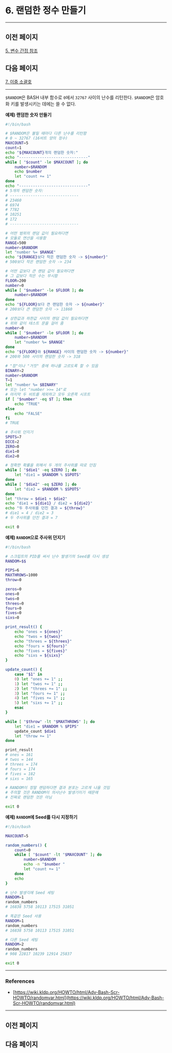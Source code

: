 # 6. 랜덤한 정수 만들기

---

## 이전 페이지

[5. 변수 간접 참조](5%20%E1%84%87%E1%85%A7%E1%86%AB%E1%84%89%E1%85%AE%20%E1%84%80%E1%85%A1%E1%86%AB%E1%84%8C%E1%85%A5%E1%86%B8%20%E1%84%8E%E1%85%A1%E1%86%B7%E1%84%8C%E1%85%A9%204a47764119e24462810fef8fa61ecd54.md)

## 다음 페이지

[7. 이중 소괄호](7%20%E1%84%8B%E1%85%B5%E1%84%8C%E1%85%AE%E1%86%BC%20%E1%84%89%E1%85%A9%E1%84%80%E1%85%AA%E1%86%AF%E1%84%92%E1%85%A9%204ae56cd797e2489d9e6d2381fb06c6a6.md)

---

`$RANDOM`은 BASH 내부 함수로 `0`에서 `32767` 사이의 난수를 리턴한다. `$RANDOM`은 암호화 키를 발생시키는 데에는 쓸 수 없다.

**예제) 랜덤한 숫자 만들기**

```bash
#!/bin/bash

# $RANDOM은 불릴 때마다 다른 난수를 리턴함
# 0 ~ 32767 (16비트 양의 정수)
MAXCOUNT=5
count=1
echo "${MAXCOUNT}개의 랜덤한 숫자:"
echo "------------------------------"
while [ "$count" -le $MAXCOUNT ]; do
    number=$RANDOM
    echo $number
    let "count += 1"
done
echo "------------------------------"
# 5개의 랜덤한 숫자:
# ------------------------------
# 23460
# 6974
# 7782
# 10251
# 172
# ------------------------------

# 어떤 범위의 랜덤 값이 필요하다면
# 모듈로 연산을 사용함
RANGE=500
number=$RANDOM
let "number %= $RANGE"
echo "${RANGE}보다 작은 랜덤한 숫자 -> ${number}"
# 500보다 작은 랜덤한 숫자 -> 234

# 어떤 값보다 큰 랜덤 값이 필요하다면
# 그 값보다 작은 수는 무시함
FLOOR=200
number=0
while [ "$number" -le $FLOOR ]; do
    number=$RANDOM
done
echo "${FLOOR}보다 큰 랜덤한 숫자 -> ${number}"
# 200보다 큰 랜덤한 숫자 -> 11860

# 상한값과 하한값 사이의 랜덤 값이 필요하다면
# 위와 같이 테스트 문을 걸어 줌
number=0
while [ "$number" -le $FLOOR ]; do
    number=$RANDOM
    let "number %= $RANGE"
done
echo "${FLOOR}와 ${RANGE} 사이의 랜덤한 숫자 -> ${number}"
# 200와 500 사이의 랜덤한 숫자 -> 318

# "참"이나 "거짓" 중에 하나를 고르도록 할 수 있음
BINARY=2
number=$RANDOM
T=1
let "number %= $BINARY"
# 또는 let "number >>= 14"로
# 마지막 두 비트를 제외하고 모두 오른쪽 시프트
if [ "$number" -eq $T ]; then
    echo "TRUE"
else
    echo "FALSE"
fi
# TRUE

# 주사위 던지기
SPOTS=7
DICE=2
ZERO=0
die1=0
die2=0

# 정확한 확률을 위해서 두 개의 주사위를 따로 던짐
while [ "$die1" -eq $ZERO ]; do
    let "die1 = $RANDOM % $SPOTS"
done
while [ "$die2" -eq $ZERO ]; do
    let "die2 = $RANDOM % $SPOTS"
done
let "throw = $die1 + $die2"
echo "die1 = ${die1} / die2 = ${die2}"
echo "두 주사위를 던진 결과 = ${throw}"
# die1 = 4 / die2 = 3
# 두 주사위를 던진 결과 = 7

exit 0
```

**예제) `RANDOM`으로 주사위 던지기**

```bash
#!/bin/bash

# 스크립트의 PID를 써서 난수 발생기의 Seed를 다시 생성
RANDOM=$$

PIPS=6
MAXTHROWS=1000
throw=0

zeros=0
ones=0
twos=0
threes=0
fours=0
fives=0
sixs=0

print_result() {
    echo "ones = ${ones}"
    echo "twos = ${twos}"
    echo "threes = ${threes}"
    echo "fours = ${fours}"
    echo "fives = ${fives}"
    echo "sixs = ${sixs}"
}

update_count() {
    case "$1" in
    0) let "ones += 1" ;;
    1) let "twos += 1" ;;
    2) let "threes += 1" ;;
    3) let "fours += 1" ;;
    4) let "fives += 1" ;;
    5) let "sixs += 1" ;;
    esac
}

while [ "$throw" -lt "$MAXTHROWS" ]; do
    let "die1 = $RANDOM % $PIPS"
    update_count $die1
    let "throw += 1"
done

print_result
# ones = 161
# twos = 144
# threes = 174
# fours = 174
# fives = 182
# sixs = 165

# RANDOM이 정말 랜덤하다면 결과 분포는 고르게 나올 것임
# 주의할 것은 RANDOM이 의사난수 발생기이기 때문에
# 진짜로 랜덤한 것은 아님

exit 0
```

**예제) `RANDOM`에 Seed를 다시 지정하기**

```bash
#!/bin/bash

MAXCOUNT=5

random_numbers() {
    count=0
    while [ "$count" -lt "$MAXCOUNT" ]; do
        number=$RANDOM
        echo -n "$number "
        let "count += 1"
    done
    echo
}

# 난수 발생긱에 Seed 세팅
RANDOM=1
random_numbers
# 16838 5758 10113 17515 31051

# 똑같은 Seed 사용
RANDOM=1
random_numbers
# 16838 5758 10113 17515 31051

# 다른 Seed 세팅
RANDOM=2
random_numbers
# 908 22817 10239 12914 25837

exit 0
```

---

### References

- [https://wiki.kldp.org/HOWTO/html/Adv-Bash-Scr-HOWTO/randomvar.html](https://wiki.kldp.org/HOWTO/html/Adv-Bash-Scr-HOWTO/randomvar.html)

---

## 이전 페이지

## 다음 페이지
